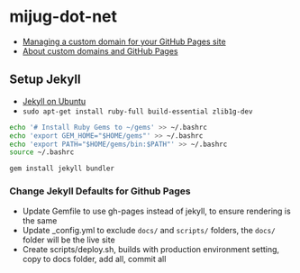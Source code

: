 # mijug-dot-net

- [Managing a custom domain for your GitHub Pages site](https://docs.github.com/en/pages/configuring-a-custom-domain-for-your-github-pages-site/managing-a-custom-domain-for-your-github-pages-site)
- [About custom domains and GitHub Pages](https://docs.github.com/en/pages/configuring-a-custom-domain-for-your-github-pages-site/about-custom-domains-and-github-pages)

## Setup Jekyll

- [Jekyll on Ubuntu](https://jekyllrb.com/docs/installation/ubuntu/)
- `sudo apt-get install ruby-full build-essential zlib1g-dev`

```bash
echo '# Install Ruby Gems to ~/gems' >> ~/.bashrc
echo 'export GEM_HOME="$HOME/gems"' >> ~/.bashrc
echo 'export PATH="$HOME/gems/bin:$PATH"' >> ~/.bashrc
source ~/.bashrc
```

`gem install jekyll bundler`

### Change Jekyll Defaults for Github Pages

- Update Gemfile to use gh-pages instead of jekyll, to ensure rendering is the same
- Update _config.yml to exclude `docs/` and `scripts/` folders, the `docs/` folder will be the live site
- Create scripts/deploy.sh, builds with production environment setting, copy to docs folder, add all, commit all

